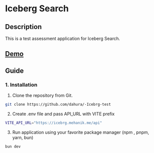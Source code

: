 # Iceberg Search

## Description

This is a test assessment application for Iceberg Search.

## [Demo](https://icebrg-test.vercel.app/)

## Guide

### 1. Installation

1. Clone the repository from Git.

```bash
git clone https://github.com/dahura/-Icebrg-test
```

2. Create .env file and pass API_URL with VITE prefix

```bash
VITE_API_URL="https://icebrg.mehanik.me/api"
```

3. Run application using your favorite package manager (npm , pnpm, yarn, bun)

```bash
bun dev
```
